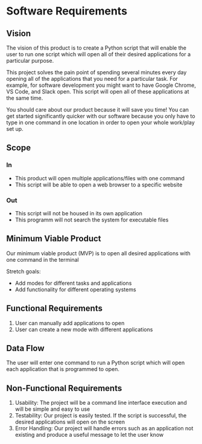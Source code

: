 # Software Requirements

## Vision

The vision of this product is to create a Python script that will enable the user to run one script which will open all of their desired applications for a particular purpose.

This project solves the pain point of spending several minutes every day opening all of the applications that you need for a particular task. For example, for software development you might want to have Google Chrome, VS Code, and Slack open. This script will open all of these applications at the same time.

You should care about our product because it will save you time! You can get started significantly quicker with our software because you only have to type in one command in one location in order to open your whole work/play set up.

## Scope

### In

- This product will open multiple applications/files with one command
- This script will be able to open a web browser to a specific website

### Out

- This script will not be housed in its own application
- This programm will not search the system for executable files

## Minimum Viable Product

Our minimum viable product (MVP) is to open all desired applications with one command in the terminal

Stretch goals:

- Add modes for different tasks and applications
- Add functionality for different operating systems

## Functional Requirements

1. User can manually add applications to open
2. User can create a new mode with different applications

## Data Flow

The user will enter one command to run a Python script which will open each application that is programmed to open.

## Non-Functional Requirements

1. Usability: The project will be a command line interface execution and will be simple and easy to use
2. Testability: Our project is easily tested. If the script is successful, the desired applications will open on the screen
3. Error Handling: Our project will handle errors such as an application not existing and produce a useful message to let the user know